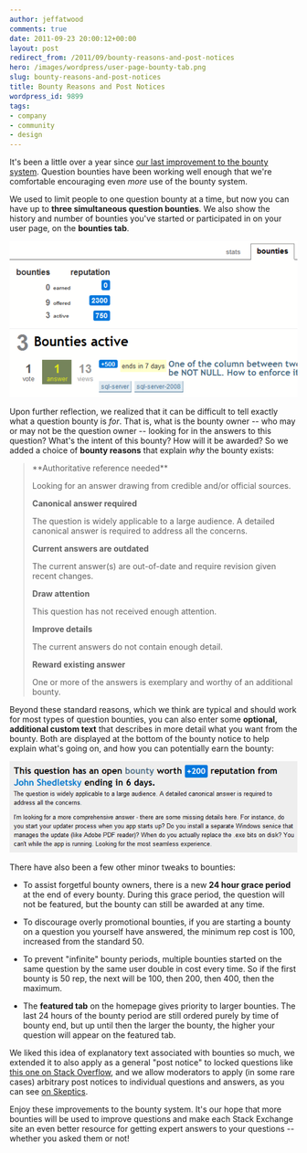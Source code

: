 ```yaml
---
author: jeffatwood
comments: true
date: 2011-09-23 20:00:12+00:00
layout: post
redirect_from: /2011/09/bounty-reasons-and-post-notices
hero: /images/wordpress/user-page-bounty-tab.png
slug: bounty-reasons-and-post-notices
title: Bounty Reasons and Post Notices
wordpress_id: 9899
tags:
- company
- community
- design
---
```


It's been a little over a year since [our last improvement to the bounty system](http://blog.stackoverflow.com/2010/06/improvements-to-bounty-system/). Question bounties have been working well enough that we're comfortable encouraging even _more_ use of the bounty system.

We used to limit people to one question bounty at a time, but now you can have up to **three simultaneous question bounties**. We also show the history and number of bounties you've started or participated in on your user page, on the **bounties tab**.

![](/images/wordpress/user-page-bounty-tab.png)

Upon further reflection, we realized that it can be difficult to tell exactly what a question bounty is _for_. That is, what is the bounty owner -- who may or may not be the question owner -- looking for in the answers to this question? What's the intent of this bounty? How will it be awarded? So we added a choice of **bounty reasons** that explain _why_ the bounty exists:



<blockquote>
**Authoritative reference needed**  

Looking for an answer drawing from credible and/or official sources.

**Canonical answer required**  

The question is widely applicable to a large audience. A detailed canonical answer is required to address all the concerns.

**Current answers are outdated**  

The current answer(s) are out-of-date and require revision given recent changes.

**Draw attention**  

This question has not received enough attention.

**Improve details**  

The current answers do not contain enough detail.

**Reward existing answer**  

One or more of the answers is exemplary and worthy of an additional bounty.
</blockquote>



Beyond these standard reasons, which we think are typical and should work for most types of question bounties, you can also enter some **optional, additional custom text** that describes in more detail what you want from the bounty. Both are displayed at the bottom of the bounty notice to help explain what's going on, and how you can potentially earn the bounty:

![](/images/wordpress/bounty-reason.png)

There have also been a few other minor tweaks to bounties:





  * To assist forgetful bounty owners, there is a new **24 hour grace period** at the end of every bounty. During this grace period, the question will not be featured, but the bounty can still be awarded at any time.

  * To discourage overly promotional bounties, if you are starting a bounty on a question you yourself have answered, the minimum rep cost is 100, increased from the standard 50.

  * To prevent "infinite" bounty periods, multiple bounties started on the same question by the same user double in cost every time. So if the first bounty is 50 rep, the next will be 100, then 200, then 400, then the maximum.

  * The **featured tab** on the homepage gives priority to larger bounties. The last 24 hours of the bounty period are still ordered purely by time of bounty end, but up until then the larger the bounty, the higher your question will appear on the featured tab.


We liked this idea of explanatory text associated with bounties so much, we extended it to also apply as a general "post notice" to locked questions like [this one on Stack Overflow](http://stackoverflow.com/questions/1089327/what-programming-practice-that-you-once-liked-have-you-since-changed-your-mind-ab), and we allow moderators to apply (in some rare cases) arbitrary post notices to individual questions and answers, as you can see [on Skeptics](http://skeptics.stackexchange.com/annotated-posts?tab=noticed).

Enjoy these improvements to the bounty system. It's our hope that more bounties will be used to improve questions and make each Stack Exchange site an even better resource for getting expert answers to your questions -- whether you asked them or not!
